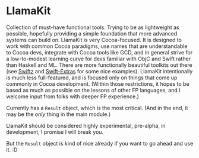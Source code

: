 LlamaKit
========

Collection of must-have functional tools. Trying to be as lightweight as possible, hopefully providing a simple foundation that
more advanced systems can build on. LlamaKit is very Cocoa-focused. It is designed to work with common Cocoa paradigms, use names
that are understandable to Cocoa devs, integrate with Cocoa tools like GCD, and in general strive for a low-to-modest learning
curve for devs familiar with ObjC and Swift rather than Haskell and ML. There are more functionally beautiful toolkits out there
(see [Swiftz](https://github.com/maxpow4h/swiftz) and [Swift-Extras](https://github.com/CodaFi/Swift-Extras) for some nice
examples). LlamaKit intentionally is much less full-featured, and is focused only on things that come up commonly in Cocoa
development. (Within those restrictions, it hopes to be based as much as possible on the lessons of other FP languages, and I
welcome input from folks with deeper FP experience.)

Currently has a `Result` object, which is the most critical. (And in the end, it may be the *only* thing in the main module.)

LlamaKit should be considered highly experimental, pre-alpha, in development, I promise I will break you.

But the `Result` object is kind of nice already if you want to go ahead and use it. :D
